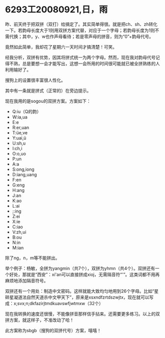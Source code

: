 # 6293工20080921,日，雨

昨、前天终于把双拼（双打）给搞定了。其实简单得很。就是把ch、sh、zh转化一下。若韵母长度大于1则用双拼方案代替，对应于一个字母；若韵母长度为1则不需代换；其中，y、w也作声母看待；若是零声母的拼音，则为“0”+韵母代号。

竟然如此简单，我却花了星期六一天时间才搞清楚！可笑。

经我分析，双拼有优势，因其将拼式统一为两个字母。然而，现在我对韵母代号记得不熟，总是要想一会才能写出，这想一会所用的时间很可能就已被全拼熟练的人利用输好了。

搜狗上的设置很丰富很人性化。

其中有一条就是拼式（正常的）在旁边提示。

现在我用的是sogou的双拼方案。方案如下：

- Q:iu（Q的韵）
- W:ia,ua
- E:e
- R:er,uan
- T:üe,ve
- Y:uai,ü
- U:sh,u
- I:ch,i
- O:o,uo
- P:un
- A:a
- S:ong,iong
- D:iang,uang
- F:en
- G:eng
- H:ang
- J:an
- K:ao
- L:ai
- ;:ing
- Z:ei
- X:ie
- C:iao
- V:zh,ui
- B:ou
- N:in
- M:ian

除了ng，n，m等不能拼出。

举个例子：杨敏，全拼为yangmin（共7个），双拼为yhmn（共4个）。双拼还有一个好处，那就是“西安”：xi'an可以直接拼成xioj，无需隔音符“'”。这类词都不用再麻烦地添加隔音符号。

双拼还有一个用处：制造中文密码。这样就能大致均匀地用到26个字母。比如“星碎星凝道法自然天道杀中文甲天下”，原来是xsxndfzrtdszwjtx，现在就可以写成：x;svx;n;dkfazirjtmdkuavswfjwtmxw（32个）

现在我转换的速度还很慢，不能像拼音那样信手拈来。还需要更多练习。以上的双拼方案，就这样子，不准改动了哈！

此方案称为sbgb（搜狗的双拼代号）方案，嘻嘻！
